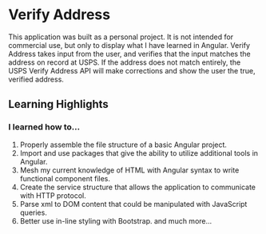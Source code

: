 # Verify Address
This application was built as a personal project. It is not intended for commercial use, but only to display what I have learned in Angular.
Verify Address takes input from the user, and verifies that the input matches the address on record at USPS. If the address does not match entirely, the USPS Verify Address API will make corrections and show the user the true, verified address.

## Learning Highlights
### I learned how to...
1. Properly assemble the file structure of a basic Angular project.
2. Import and use packages that give the ability to utilize additional tools in Angular.
3. Mesh my current knowledge of HTML with Angular syntax to write functional component files.
4. Create the service structure that allows the application to communicate with HTTP protocol.
5. Parse xml to DOM content that could be manipulated with JavaScript queries.
6. Better use in-line styling with Bootstrap.
and much more...